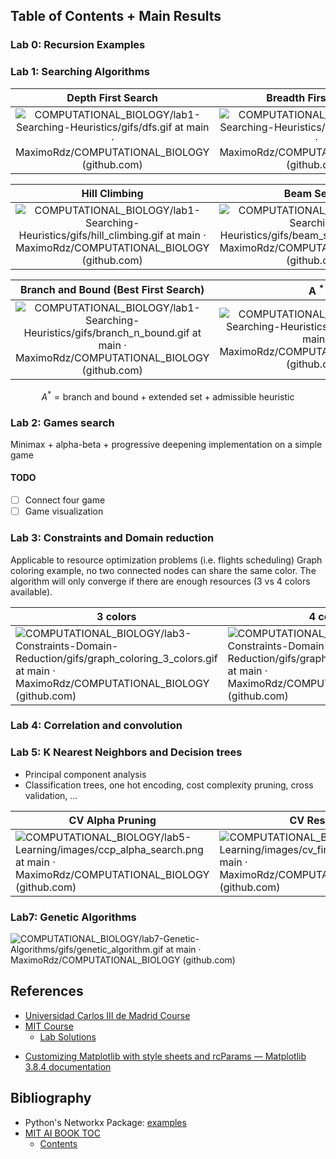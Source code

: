 ## Table of Contents + Main Results
### Lab 0: Recursion Examples
### Lab 1: Searching Algorithms

|                                                                                                     Depth First Search                                                                                                      |                                                                                                    Breadth First Search                                                                                                     |
| :-------------------------------------------------------------------------------------------------------------------------------------------------------------------------------------------------------------------------: | :-------------------------------------------------------------------------------------------------------------------------------------------------------------------------------------------------------------------------: |
| ![COMPUTATIONAL_BIOLOGY/lab1-Searching-Heuristics/gifs/dfs.gif at main · MaximoRdz/COMPUTATIONAL_BIOLOGY (github.com)](https://github.com/MaximoRdz/COMPUTATIONAL_BIOLOGY/blob/main/lab1-Searching-Heuristics/gifs/dfs.gif) | ![COMPUTATIONAL_BIOLOGY/lab1-Searching-Heuristics/gifs/bfs.gif at main · MaximoRdz/COMPUTATIONAL_BIOLOGY (github.com)](https://github.com/MaximoRdz/COMPUTATIONAL_BIOLOGY/blob/main/lab1-Searching-Heuristics/gifs/bfs.gif) |

|                                                                                                                  Hill Climbing                                                                                                                  |                                                                                                                 Beam Search                                                                                                                 |
| :---------------------------------------------------------------------------------------------------------------------------------------------------------------------------------------------------------------------------------------------: | :-----------------------------------------------------------------------------------------------------------------------------------------------------------------------------------------------------------------------------------------: |
| ![COMPUTATIONAL_BIOLOGY/lab1-Searching-Heuristics/gifs/hill_climbing.gif at main · MaximoRdz/COMPUTATIONAL_BIOLOGY (github.com)](https://github.com/MaximoRdz/COMPUTATIONAL_BIOLOGY/blob/main/lab1-Searching-Heuristics/gifs/hill_climbing.gif) | ![COMPUTATIONAL_BIOLOGY/lab1-Searching-Heuristics/gifs/beam_search.gif at main · MaximoRdz/COMPUTATIONAL_BIOLOGY (github.com)](https://github.com/MaximoRdz/COMPUTATIONAL_BIOLOGY/blob/main/lab1-Searching-Heuristics/gifs/beam_search.gif) |

|                                                                                                       Branch and Bound (Best First Search)                                                                                                        |                                                                                                               A $^{*}$                                                                                                               |
| :-----------------------------------------------------------------------------------------------------------------------------------------------------------------------------------------------------------------------------------------------: | :-------------------------------------------------------------------------------------------------------------------------------------------------------------------------------------------------------------------------------: |
| ![COMPUTATIONAL_BIOLOGY/lab1-Searching-Heuristics/gifs/branch_n_bound.gif at main · MaximoRdz/COMPUTATIONAL_BIOLOGY (github.com)](https://github.com/MaximoRdz/COMPUTATIONAL_BIOLOGY/blob/main/lab1-Searching-Heuristics/gifs/branch_n_bound.gif) | ![COMPUTATIONAL_BIOLOGY/lab1-Searching-Heuristics/gifs/a_star.gif at main · MaximoRdz/COMPUTATIONAL_BIOLOGY (github.com)](https://github.com/MaximoRdz/COMPUTATIONAL_BIOLOGY/blob/main/lab1-Searching-Heuristics/gifs/a_star.gif) |

$$A^{*} = \text{branch and bound} + \text{extended set} + \text{admissible heuristic}$$
### Lab 2: Games search
Minimax + alpha-beta + progressive deepening implementation on a simple game
#### TODO
- [ ] Connect four game
- [ ] Game visualization
### Lab 3: Constraints and Domain reduction
Applicable to resource optimization problems (i.e. flights scheduling)
Graph coloring example, no two connected nodes can share the same color. The algorithm will only converge if there are enough resources (3 vs 4 colors available).

| 3 colors                                                                                                                                                                                                                                                                            | 4 colors                                                                                                                                                                                                                                                                            |
| ----------------------------------------------------------------------------------------------------------------------------------------------------------------------------------------------------------------------------------------------------------------------------------- | ----------------------------------------------------------------------------------------------------------------------------------------------------------------------------------------------------------------------------------------------------------------------------------- |
| ![COMPUTATIONAL_BIOLOGY/lab3-Constraints-Domain-Reduction/gifs/graph_coloring_3_colors.gif at main · MaximoRdz/COMPUTATIONAL_BIOLOGY (github.com)](https://github.com/MaximoRdz/COMPUTATIONAL_BIOLOGY/blob/main/lab3-Constraints-Domain-Reduction/gifs/graph_coloring_3_colors.gif) | ![COMPUTATIONAL_BIOLOGY/lab3-Constraints-Domain-Reduction/gifs/graph_coloring_4_colors.gif at main · MaximoRdz/COMPUTATIONAL_BIOLOGY (github.com)](https://github.com/MaximoRdz/COMPUTATIONAL_BIOLOGY/blob/main/lab3-Constraints-Domain-Reduction/gifs/graph_coloring_4_colors.gif) |

### Lab 4: Correlation and convolution
### Lab 5: K Nearest Neighbors and Decision trees
* Principal component analysis
* Classification trees, one hot encoding, cost complexity pruning, cross validation, ...

| CV Alpha Pruning                                                                                                                                                                                                                  | CV Results                                                                                                                                                                                                                  | Final Tree                                                                                                                                                                                                                                |
| --------------------------------------------------------------------------------------------------------------------------------------------------------------------------------------------------------------------------------- | --------------------------------------------------------------------------------------------------------------------------------------------------------------------------------------------------------------------------- | ----------------------------------------------------------------------------------------------------------------------------------------------------------------------------------------------------------------------------------------- |
| ![COMPUTATIONAL_BIOLOGY/lab5-Learning/images/ccp_alpha_search.png at main · MaximoRdz/COMPUTATIONAL_BIOLOGY (github.com)](https://github.com/MaximoRdz/COMPUTATIONAL_BIOLOGY/blob/main/lab5-Learning/images/ccp_alpha_search.png) | ![COMPUTATIONAL_BIOLOGY/lab5-Learning/images/cv_final_tree.png at main · MaximoRdz/COMPUTATIONAL_BIOLOGY (github.com)](https://github.com/MaximoRdz/COMPUTATIONAL_BIOLOGY/blob/main/lab5-Learning/images/cv_final_tree.png) | ![COMPUTATIONAL_BIOLOGY/lab5-Learning/images/ccp_alpha_final_tree.png at main · MaximoRdz/COMPUTATIONAL_BIOLOGY (github.com)](https://github.com/MaximoRdz/COMPUTATIONAL_BIOLOGY/blob/main/lab5-Learning/images/ccp_alpha_final_tree.png) |
### Lab7: Genetic Algorithms
![COMPUTATIONAL_BIOLOGY/lab7-Genetic-Algorithms/gifs/genetic_algorithm.gif at main · MaximoRdz/COMPUTATIONAL_BIOLOGY (github.com)](https://github.com/MaximoRdz/COMPUTATIONAL_BIOLOGY/blob/main/lab7-Genetic-Algorithms/gifs/genetic_algorithm.gif)
## References
- [Universidad Carlos III de Madrid Course](https://ocw.uc3m.es/mod/page/view.php?id=1431)
- [MIT Course](https://ocw.mit.edu/courses/6-034-artificial-intelligence-fall-2010/video_galleries/lecture-videos/)
    - [Lab Solutions](https://github.com/yenicelik/mit_ocw_6034_ai_patrick_winston/tree/master)
* [Customizing Matplotlib with style sheets and rcParams — Matplotlib 3.8.4 documentation](https://matplotlib.org/stable/users/explain/customizing.html#customizing-with-dynamic-rc-settings)
## Bibliography
- Python's Networkx Package: [examples](https://networkx.org/documentation/latest/auto_examples/index.html)
- [MIT AI BOOK TOC](https://people.csail.mit.edu/phw/Books/AITABLE.HTML)
    - [Contents](https://courses.csail.mit.edu/6.034f/ai3/)
